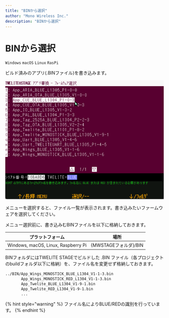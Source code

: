 ```yaml
---
title: "BINから選択"
author: "Mono Wireless Inc."
description: "BINから選択"
---
```

# BINから選択

`Windows` `macOS` `Linux` `RasPi`

ビルド済みのアプリ(.BINファイル)を書き込みます。

![選択画面](../../../../.gitbook/assets/img_fimprog_BIN_sel.png)

メニューを選択すると、ファイル一覧が表示されます。書き込みたいファームウェアを選択してください。

メニュー選択前に、書き込みむBINファイルを以下に格納しておきます。

| プラットフォーム            | 場所                          |
| ------------------- | --------------------------- |
| Windows, macOS, Linux, Raspberry Pi | {MWSTAGEフォルダ}/BIN           |

BINフォルダにはTWELITE STAGEでビルドした .BIN ファイル（各プロジェクトのbuildフォルダ以下に格納）を、ファイル名を変更せず格納しておきます。

```
../BIN/App_Wings_MONOSTICK_BLUE_L1304_V1-1-3.bin
       App_Wings_MONOSTICK_RED_L1304_V1-1-3.bin
       App_Twelite_BLUE_L1304_V1-9-1.bin
       App_Twelite_RED_L1304_V1-9-1.bin
       ...
```

{% hint style="warning" %}
ファイル名によりBLUE/REDの識別を行っています。
{% endhint %}
